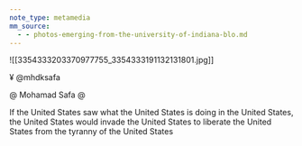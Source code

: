 ```yaml
---
note_type: metamedia
mm_source:
  - - photos-emerging-from-the-university-of-indiana-blo.md
---
```


![[3354333203370977755_3354333191132131801.jpg]]

¥ @mhdksafa

@ Mohamad Safa @

If the United States saw what the United States
is doing in the United States, the United States
would invade the United States to liberate the
United States from the tyranny of the United
States


